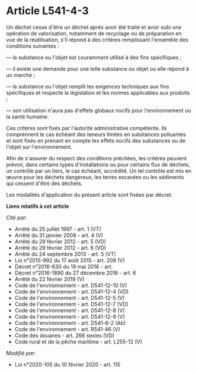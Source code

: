 # Article L541-4-3

Un déchet cesse d'être un déchet après avoir été traité et avoir subi une opération de valorisation, notamment de recyclage
ou de préparation en vue de la réutilisation, s'il répond à des critères remplissant l'ensemble des conditions suivantes :

― la substance ou l'objet est couramment utilisé à des fins spécifiques ;

― il existe une demande pour une telle substance ou objet ou elle répond à un marché ;

― la substance ou l'objet remplit les exigences techniques aux fins spécifiques et respecte la législation et les normes
applicables aux produits ;

― son utilisation n'aura pas d'effets globaux nocifs pour l'environnement ou la santé humaine.

Ces critères sont fixés par l'autorité administrative compétente. Ils comprennent le cas échéant des teneurs limites en
substances polluantes et sont fixés en prenant en compte les effets nocifs des substances ou de l'objet sur l'environnement.

Afin de s'assurer du respect des conditions précitées, les critères peuvent prévoir, dans certains types d'installations ou
pour certains flux de déchets, un contrôle par un tiers, le cas échéant, accrédité. Un tel contrôle est mis en œuvre pour les
déchets dangereux, les terres excavées ou les sédiments qui cessent d'être des déchets.

Les modalités d'application du présent article sont fixées par décret.

**Liens relatifs à cet article**

_Cité par_:

  - Arrêté du 25 juillet 1997 - art. 1 (VT)
  - Arrêté du 31 janvier 2008 - art. 4 (V)
  - Arrêté du 29 février 2012 - art. 5 (VD)
  - Arrêté du 29 février 2012 - art. 6 (VD)
  - Arrêté du 24 septembre 2013 - art. 5 (VT)
  - Loi n°2015-992 du 17 août 2015 - art. 209 (V)
  - Décret n°2016-630 du 19 mai 2016 - art.
  - Décret n°2016-1890 du 27 décembre 2016 - art. 6
  - Arrêté du 22 février 2019 (V)
  - Code de l'environnement - art. D541-12-10 (V)
  - Code de l'environnement - art. D541-12-4 (VD)
  - Code de l'environnement - art. D541-12-5 (V)
  - Code de l'environnement - art. D541-12-7 (VD)
  - Code de l'environnement - art. D541-12-8 (V)
  - Code de l'environnement - art. D541-12-9 (V)
  - Code de l'environnement - art. D541-6-2 (Ab)
  - Code de l'environnement - art. R541-46 (V)
  - Code des douanes - art. 266 sexies (VD)
  - Code rural et de la pêche maritime - art. L255-12 (V)

_Modifié par_:

  - Loi n°2020-105 du 10 février 2020 - art. 115
